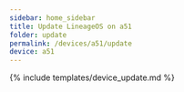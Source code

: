 ```yaml
---
sidebar: home_sidebar
title: Update LineageOS on a51
folder: update
permalink: /devices/a51/update
device: a51
---
```

{% include templates/device_update.md %}
